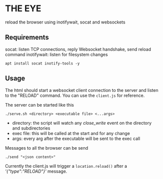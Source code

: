 # THE EYE

reload the browser using inotifywait, socat and websockets

## Requirements

socat: listen TCP connections, reply Websocket handshake, send reload command
inotifywait: listen for filesystem changes

```
apt install socat inotify-tools -y
```

## Usage

The html should start a websocket client connection to the server and listen to the "RELOAD" command. You can use the `client.js` for reference.

The server can be started like this

```
./serve.sh <directory> <executable file> <...args>
```

 * directory: the script will watch any *close_write* event on the directory and subdirectories
 * exec file: this will be called at the start and for any change
 * args: every arg after the executable will be sent to the exec call

Messages to all the browser can be send

```
./send "<json content>"
```

Currently the client.js will trigger a ```location.reload()``` after a *'{"type":"RELOAD"}'* message.

